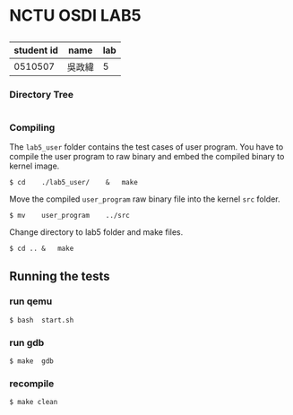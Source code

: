 # NCTU OSDI LAB5
## 

| student id  | name  | lab  |
|---|---|---|
|  0510507 | 吳政緯  | 5  |

### Directory Tree

```
```

### Compiling
The `lab5_user` folder contains the test cases of user program. You have to compile the user program to raw binary and embed the compiled binary to kernel image.

```
$ cd    ./lab5_user/    &   make
```

Move the compiled `user_program` raw binary file into the kernel `src` folder. 

```
$ mv    user_program    ../src
```
Change directory to lab5 folder and make files.

```
$ cd .. &   make
```
## Running the tests

### run qemu
```
$ bash  start.sh
```
### run gdb
```
$ make  gdb
```
### recompile
```
$ make clean
```
